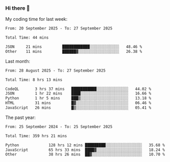 ### Hi there 👋

My coding time for last week:

<!--START_SECTION:week-->

```txt
From: 20 September 2025 - To: 27 September 2025

Total Time: 44 mins

JSON     21 mins         ████████████░░░░░░░░░░░░░   48.46 %
Other    11 mins         ██████▓░░░░░░░░░░░░░░░░░░   26.38 %
```

<!--END_SECTION:week-->

Last month:

<!--START_SECTION:month-->

```txt
From: 28 August 2025 - To: 27 September 2025

Total Time: 8 hrs 13 mins

CodeQL       3 hrs 37 mins   ███████████░░░░░░░░░░░░░░   44.02 %
JSON         1 hr 22 mins    ████░░░░░░░░░░░░░░░░░░░░░   16.66 %
Python       1 hr 5 mins     ███▒░░░░░░░░░░░░░░░░░░░░░   13.18 %
HTML         31 mins         █▓░░░░░░░░░░░░░░░░░░░░░░░   06.46 %
JavaScript   26 mins         █▒░░░░░░░░░░░░░░░░░░░░░░░   05.41 %
```

<!--END_SECTION:month-->

The past year:

<!--START_SECTION:year-->

```txt
From: 25 September 2024 - To: 25 September 2025

Total Time: 359 hrs 21 mins

Python             128 hrs 12 mins █████████░░░░░░░░░░░░░░░░   35.68 %
JavaScript         65 hrs 33 mins  ████▓░░░░░░░░░░░░░░░░░░░░   18.24 %
Other              38 hrs 26 mins  ██▓░░░░░░░░░░░░░░░░░░░░░░   10.70 %
```

<!--END_SECTION:year-->
